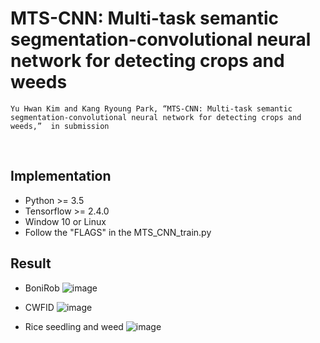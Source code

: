 # MTS-CNN: Multi-task semantic segmentation-convolutional neural network for detecting crops and weeds

    Yu Hwan Kim and Kang Ryoung Park, “MTS-CNN: Multi-task semantic segmentation-convolutional neural network for detecting crops and weeds,”  in submission 
    
<br>

## Implementation
* Python >= 3.5
* Tensorflow >= 2.4.0
* Window 10 or Linux
* Follow the "FLAGS" in the MTS_CNN_train.py

## Result
* BoniRob
![image](https://user-images.githubusercontent.com/31001511/161713119-0b9c0a8d-fdcf-4089-851d-78dd76ee5fb7.png)

* CWFID
![image](https://user-images.githubusercontent.com/31001511/161713148-e94037d5-dd59-4ac1-bb76-5d2e7524c3b0.png)

* Rice seedling and weed
![image](https://user-images.githubusercontent.com/31001511/161713184-7fe75599-f391-4af1-852e-6a875ebbaf0e.png)

